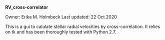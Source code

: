 **RV_cross-correlator**

Owner: Erika M. Holmbeck
Last updated: 22 Oct 2020


This is a gui to calulate stellar radial velocities by cross-correlation. It relies on tk and has been thoroughly tested with Python 2.7.
 


